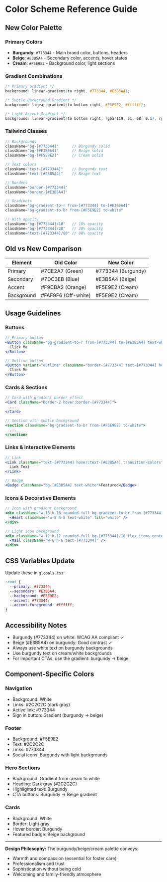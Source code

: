 # Color Scheme Reference Guide

## New Color Palette

### Primary Colors
- **Burgundy**: `#773344` - Main brand color, buttons, headers
- **Beige**: `#E3B5A4` - Secondary color, accents, hover states  
- **Cream**: `#F5E9E2` - Background color, light sections

### Gradient Combinations
```css
/* Primary Gradient */
background: linear-gradient(to right, #773344, #E3B5A4);

/* Subtle Background Gradient */
background: linear-gradient(to bottom right, #F5E9E2, #ffffff);

/* Light Accent Gradient */
background: linear-gradient(to bottom right, rgba(119, 51, 68, 0.1), rgba(227, 181, 164, 0.1));
```

### Tailwind Classes
```jsx
// Backgrounds
className="bg-[#773344]"      // Burgundy solid
className="bg-[#E3B5A4]"      // Beige solid
className="bg-[#F5E9E2]"      // Cream solid

// Text colors
className="text-[#773344]"    // Burgundy text
className="text-[#E3B5A4]"    // Beige text

// Borders
className="border-[#773344]"
className="border-[#E3B5A4]"

// Gradients
className="bg-gradient-to-r from-[#773344] to-[#E3B5A4]"
className="bg-gradient-to-br from-[#F5E9E2] to-white"

// With opacity
className="bg-[#773344]/10"   // 10% opacity
className="bg-[#773344]/20"   // 20% opacity
className="text-[#773344]/80" // 80% opacity
```

## Old vs New Comparison

| Element | Old Color | New Color |
|---------|-----------|-----------|
| Primary | #7CE2A7 (Green) | #773344 (Burgundy) |
| Secondary | #7DC3EB (Blue) | #E3B5A4 (Beige) |
| Accent | #F9CBA2 (Orange) | #F5E9E2 (Cream) |
| Background | #FAF9F6 (Off-white) | #F5E9E2 (Cream) |

## Usage Guidelines

### Buttons
```jsx
// Primary button
<Button className="bg-gradient-to-r from-[#773344] to-[#E3B5A4] text-white hover:opacity-90">
  Click Me
</Button>

// Outline button
<Button variant="outline" className="border-[#773344] text-[#773344] hover:bg-[#773344]/10">
  Click Me
</Button>
```

### Cards & Sections
```jsx
// Card with gradient border effect
<Card className="border-2 hover:border-[#773344]">
  ...
</Card>

// Section with subtle background
<section className="bg-gradient-to-br from-[#F5E9E2] to-white">
  ...
</section>
```

### Links & Interactive Elements
```jsx
// Link
<Link className="text-[#773344] hover:text-[#E3B5A4] transition-colors">
  Link Text
</Link>

// Badge
<Badge className="bg-[#E3B5A4] text-white">Featured</Badge>
```

### Icons & Decorative Elements
```jsx
// Icon with gradient background
<div className="w-16 h-16 rounded-full bg-gradient-to-br from-[#773344] to-[#E3B5A4] flex items-center justify-center">
  <Heart className="w-8 h-8 text-white" fill="white" />
</div>

// Light icon background
<div className="w-12 h-12 rounded-full bg-[#773344]/10 flex items-center justify-center">
  <Mail className="w-6 h-6 text-[#773344]" />
</div>
```

## CSS Variables Update

Update these in `globals.css`:

```css
:root {
  --primary: #773344;
  --secondary: #E3B5A4;
  --background: #F5E9E2;
  --accent: #773344;
  --accent-foreground: #ffffff;
}
```

## Accessibility Notes

- Burgundy (#773344) on white: WCAG AA compliant ✓
- Beige (#E3B5A4) on burgundy: Good contrast ✓
- Always use white text on burgundy backgrounds
- Use burgundy text on cream/white backgrounds
- For important CTAs, use the gradient: burgundy → beige

## Component-Specific Colors

### Navigation
- Background: White
- Links: #2C2C2C (dark gray)
- Active link: #773344
- Sign in button: Gradient (burgundy → beige)

### Footer
- Background: #F5E9E2
- Text: #2C2C2C
- Links: #773344
- Social icons: Burgundy with light backgrounds

### Hero Sections
- Background: Gradient from cream to white
- Heading: Dark gray (#2C2C2C)
- Highlighted text: Burgundy
- CTA buttons: Burgundy → Beige gradient

### Cards
- Background: White
- Border: Light gray
- Hover border: Burgundy
- Featured badge: Beige background

---

**Design Philosophy:**
The burgundy/beige/cream palette conveys:
- Warmth and compassion (essential for foster care)
- Professionalism and trust
- Sophistication without being cold
- Welcoming and family-friendly atmosphere
